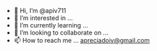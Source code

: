 - 👋 Hi, I’m @apiv711
- 👀 I’m interested in ...
- 🌱 I’m currently learning ...
- 💞️ I’m looking to collaborate on ...
- 📫 How to reach me ... apreciadoiv@gmail.com 

<!---
apiv711/apiv711 is a ✨ special ✨ repository because its `README.md` (this file) appears on your GitHub profile.
You can click the Preview link to take a look at your changes.
--->
